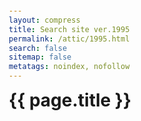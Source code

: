 ```yaml
---
layout: compress
title: Search site ver.1995
permalink: /attic/1995.html
search: false
sitemap: false
metatags: noindex, nofollow
---
```

<style>
@import url('https://cdn.jsdelivr.net/npm/instantsearch.css@7.3.1/themes/algolia-min.css');
body,
h1 {
    margin: 0;
    padding: 0;
}
body {
    font-family: -apple-system, BlinkMacSystemFont, 'Segoe UI', Roboto, Helvetica,
    Arial, sans-serif, 'Apple Color Emoji', 'Segoe UI Emoji', 'Segoe UI Symbol';
    padding: 1em;
}
ul {
    list-style: none;
    padding: 0;
}
.container {
    max-width: 960px;
    overflow: hidden;
    margin: 0 auto;
}
.ais-PoweredBy-link {
    margin: 0 0 0 auto;
}
.ais-PoweredBy-logo {
    height: 1.0em !important;
    top: 0;
}
.state {
    display: flex;
    justify-content: space-between;
}
.ais-SearchBox {
    margin: 1em 0;
}
.ais-SearchBox-input {
    padding: 0.75em 2.5em;
}
.ais-SearchBox-form button {
    margin: auto 0.5em;
}
.ais-SearchBox-form path {
    fill: #aaaaaa !important;
}
.ais-SearchBox-submitIcon {
    width: 1.2em;
    height: 1.2em;
}
.ais-SearchBox-resetIcon {
    width: 0.9em;
    height: 0.9em;
}
.ais-Hits-item {
    margin-bottom: 1em;
    width: 100%;
    margin: 16px 0;
}
.ais-Hits-item mark {
    background-color: lightblue;
}
.hit-name {
    margin-bottom: 0.5em;
}
.hit-description {
    color: #888;
    font-size: 14px;
    margin-bottom: 0.5em;
}
</style>
  <div class="container">
    <h1>{{ page.title }}</h1>
      <div id="searchbox" class="ais-SearchBox"></div>
      <div class="state">
        <div id="stats"></div>
        <div id="powered-by"></div>
      </div>
      <div id="sort-by"></div>
      <div id="hits"></div>
  </div>
<script src="https://cdn.jsdelivr.net/npm/algoliasearch@3.33.0/dist/algoliasearchLite.min.js" integrity="sha256-3Laj91VXexjTlFLgL8+vvIq27laXdRmFIcO2miulgEs=" crossorigin="anonymous"></script>
<script src="https://cdn.jsdelivr.net/npm/instantsearch.js@3.4.0/dist/instantsearch.production.min.js" integrity="sha256-pM0n88cBFRHpSn0N26ETsQdwpA7WAXJDvkHeCLh3ujI=" crossorigin="anonymous"></script>

<script>
/* global instantsearch algoliasearch */

let lastRenderArgs;

const infiniteHits = instantsearch.connectors.connectInfiniteHits(
  (renderArgs, isFirstRender) => {
    const { hits, showMore, widgetParams } = renderArgs;
    const { container } = widgetParams;

    lastRenderArgs = renderArgs;

    if (isFirstRender) {
        const sentinel = document.createElement('div');
        container.appendChild(document.createElement('ul'));
        container.appendChild(sentinel);

        const observer = new IntersectionObserver(entries => {
            entries.forEach(entry => {
                if (entry.isIntersecting && !lastRenderArgs.isLastPage) {
                    showMore();
                }
            });
        });

        observer.observe(sentinel);

        return;
    }

    container.querySelector('ul').innerHTML = hits
    .map(
        hit =>
            `<li>
            <div class="ais-Hits-item">
            <header class="hit-name">
            <a src="${hit.url}">${instantsearch.highlight({ attribute: 'title', hit })}</a>
            </header>
            <p class="hit-description">
            ${instantsearch.snippet({ attribute: 'content', hit })}
            </p>
            </div>
            </li>`
      )
      .join('');
  }
);

const search = instantsearch({
    searchClient: algoliasearch('IA90805VYI', '9e30d633e7ae5597b0ddb7744f621017'),
    indexName: 'index',
    routing: true,
});

search.addWidget(
    instantsearch.widgets.searchBox({
        container: '#searchbox',
        placeholder: '{{ page.title }}…',
    })
);

search.addWidget(
    instantsearch.widgets.poweredBy({
        container: '#powered-by',
    })
);

search.addWidget(
    instantsearch.widgets.stats({
        container: '#stats',
        templates: {
            text(data) {
                let count = '';

                if (data.hasManyResults) {
                    count += `${data.nbHits} results`;
                } else if (data.hasOneResult) {
                    count += `1 result`;
                } else {
                    count += `no result`;
                }
                if (data.query == "") {
                    document.getElementById("stats").style.visibility="hidden";
                    document.getElementById("hits").style.visibility="hidden";
                } else {
                    document.getElementById("stats").style.visibility="visible";
                    document.getElementById("hits").style.visibility="visible";
                }
                return `${count} found in ${data.processingTimeMS}ms`;
            },
        },
    })
);

search.addWidget(
    infiniteHits({
        container: document.querySelector('#hits'),
    })
);

search.start();
</script>